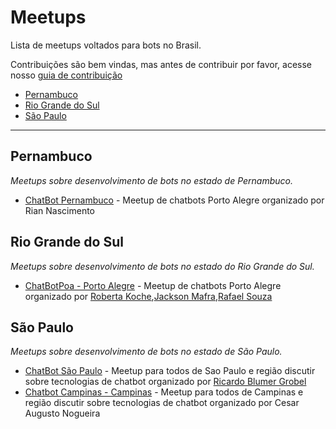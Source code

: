 # Meetups

Lista de meetups voltados para bots no Brasil.

Contribuições são bem vindas, mas antes de contribuir por favor, acesse nosso [guia de contribuição](https://github.com/botsbrasil/meetups/blob/master/CONTRIBUTING.md)


- [Pernambuco](#pernambuco)
- [Rio Grande do Sul](#rio-grande-do-sul)
- [São Paulo](#são-paulo)

----


## Pernambuco
*Meetups sobre desenvolvimento de bots no estado de Pernambuco.*

- [ChatBot Pernambuco](https://www.facebook.com/groups/247260785715123/) -  Meetup de chatbots Porto Alegre organizado por Rian Nascimento


## Rio Grande do Sul
*Meetups sobre desenvolvimento de bots no estado do Rio Grande do Sul.*

- [ChatBotPoa - Porto Alegre](https://www.meetup.com/Meetup-de-chatbots-Porto-Alegre/) - Meetup de chatbots Porto Alegre organizado por [Roberta Koche](https://twitter.com/rokoche),[Jackson Mafra](https://twitter.com/jacksonfdam),[Rafael Souza](https://twitter.com/rafael_psouza)

## São Paulo
*Meetups sobre desenvolvimento de bots no estado de São Paulo.*

- [ChatBot São Paulo](#) - Meetup para todos de Sao Paulo e região discutir sobre tecnologias de chatbot organizado por [Ricardo Blumer Grobel](https://github.com/grobelr)
- [Chatbot Campinas - Campinas](https://www.meetup.com/Chatbot-Campinas/) - Meetup para todos de Campinas e região discutir sobre tecnologias de chatbot organizado por Cesar Augusto Nogueira
